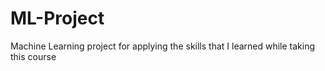 # ML-Project
Machine Learning project for applying the skills that I learned while taking this course
